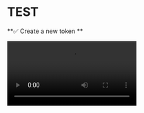# TEST

**✅ Create a new token **

![my-video](https://github.com/datastaxdevs/shared-assets/blob/master/videos/howto-gen-new-token.mp4)

